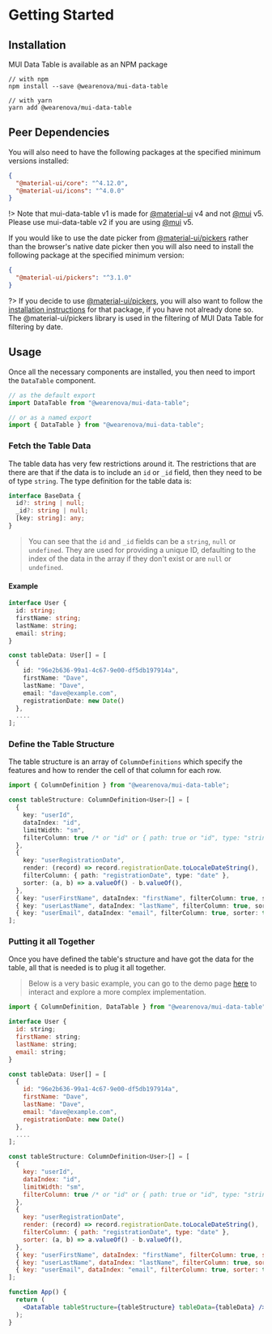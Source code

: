 # Getting Started

## Installation

MUI Data Table is available as an NPM package

```shell
// with npm
npm install --save @wearenova/mui-data-table

// with yarn
yarn add @wearenova/mui-data-table
```

## Peer Dependencies

You will also need to have the following packages at the specified minimum versions installed:

```json
{
  "@material-ui/core": "^4.12.0",
  "@material-ui/icons": "^4.0.0"
}
```

!> Note that mui-data-table v1 is made for [@material-ui](https://v4.mui.com) v4 and not [@mui](https://mui.com) v5. Please use mui-data-table v2 if you are using [@mui](https://mui.com) v5.

If you would like to use the date picker from [@material-ui/pickers](https://material-ui-pickers.dev/) rather than the browser's native date picker then you will also need to install the following package at the specified minimum version:

```json
{
  "@material-ui/pickers": "^3.1.0"
}
```

?> If you decide to use [@material-ui/pickers](https://material-ui-pickers.dev/), you will also want to follow the [installation instructions](https://material-ui-pickers.dev/getting-started/installation) for that package, if you have not already done so. The @material-ui/pickers library is used in the filtering of MUI Data Table for filtering by date.

## Usage

Once all the necessary components are installed, you then need to import the `DataTable` component.

```js
// as the default export
import DataTable from "@wearenova/mui-data-table";

// or as a named export
import { DataTable } from "@wearenova/mui-data-table";
```

### Fetch the Table Data

The table data has very few restrictions around it. The restrictions that are there are that if the data is to include an `id` or `_id` field, then they need to be of type `string`. The type definition for the table data is:

```ts
interface BaseData {
  id?: string | null;
  _id?: string | null;
  [key: string]: any;
}
```

> You can see that the `id` and `_id` fields can be a `string`, `null` or `undefined`. They are used for providing a unique ID, defaulting to the index of the data in the array if they don't exist or are `null` or `undefined`.

#### Example

```ts
interface User {
  id: string;
  firstName: string;
  lastName: string;
  email: string;
}

const tableData: User[] = [
  {
    id: "96e2b636-99a1-4c67-9e00-df5db197914a",
    firstName: "Dave",
    lastName: "Dave",
    email: "dave@example.com",
    registrationDate: new Date()
  },
  ....
];
```

### Define the Table Structure

The table structure is an array of `ColumnDefinitions` which specify the features and how to render the cell of that column for each row.

```ts
import { ColumnDefinition } from "@wearenova/mui-data-table";

const tableStructure: ColumnDefinition<User>[] = [
  {
    key: "userId",
    dataIndex: "id",
    limitWidth: "sm",
    filterColumn: true /* or "id" or { path: true or "id", type: "string" } */,
  },
  {
    key: "userRegistrationDate",
    render: (record) => record.registrationDate.toLocaleDateString(),
    filterColumn: { path: "registrationDate", type: "date" },
    sorter: (a, b) => a.valueOf() - b.valueOf(),
  },
  { key: "userFirstName", dataIndex: "firstName", filterColumn: true, sorter: true },
  { key: "userLastName", dataIndex: "lastName", filterColumn: true, sorter: true },
  { key: "userEmail", dataIndex: "email", filterColumn: true, sorter: true },
];
```

### Putting it all Together

Once you have defined the table's structure and have got the data for the table, all that is needed is to plug it all together.

> Below is a very basic example, you can go to the demo page [here](/demo) to interact and explore a more complex implementation.

```jsx
import { ColumnDefinition, DataTable } from "@wearenova/mui-data-table";

interface User {
  id: string;
  firstName: string;
  lastName: string;
  email: string;
}

const tableData: User[] = [
  {
    id: "96e2b636-99a1-4c67-9e00-df5db197914a",
    firstName: "Dave",
    lastName: "Dave",
    email: "dave@example.com",
    registrationDate: new Date()
  },
  ....
];

const tableStructure: ColumnDefinition<User>[] = [
  {
    key: "userId",
    dataIndex: "id",
    limitWidth: "sm",
    filterColumn: true /* or "id" or { path: true or "id", type: "string" } */,
  },
  {
    key: "userRegistrationDate",
    render: (record) => record.registrationDate.toLocaleDateString(),
    filterColumn: { path: "registrationDate", type: "date" },
    sorter: (a, b) => a.valueOf() - b.valueOf(),
  },
  { key: "userFirstName", dataIndex: "firstName", filterColumn: true, sorter: true },
  { key: "userLastName", dataIndex: "lastName", filterColumn: true, sorter: true },
  { key: "userEmail", dataIndex: "email", filterColumn: true, sorter: true },
];

function App() {
  return (
    <DataTable tableStructure={tableStructure} tableData={tableData} />
  );
}
```
